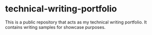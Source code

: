 # technical-writing-portfolio
This is a public repository that acts as my technical writing portfolio. It contains writing samples for showcase purposes.
